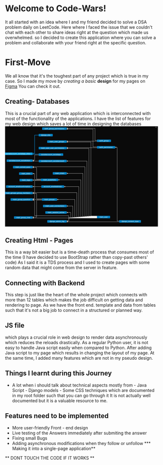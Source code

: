 # Welcome to Code-Wars!

It all started with an idea where I and my friend decided to solve a DSA problem daily on LeetCode.
Here where I faced the issue that we couldn't chat with each other to share ideas right at the question which made us overwhelmed. so I decided to create this application where you can solve a problem and collaborate with your friend right at the specific question.


# First-Move

We all know that it's the toughest part of any project which is true in my case. So I made my move by *creating a basic* **design** for my pages on [Figma](https://www.figma.com/file/oUbIeTRjEkV49fJMhmxMEY/Untitled?type=design&node-id=0-1&mode=design&t=AHA7MezMoTnzuOC7-0) You can check it out.

##  Creating- Databases
This is a crucial part of any web application which is interconnected with most of the functionality of the applications. 
I have the list of features for my web design which saves a lot of time in designing the databases
![Database - Relations](database.jpeg)

##  Creating Html - Pages
This is a way bit easier but is a time-death process that consumes most of the time (I have decided to use BootStrap rather than copy-past others' code)
As I said it is a TDS process and I used to create pages with some random data that might come from the server in feature.

## Connecting with Backend
This step is just like the heart of the whole project which connects with more than 12 tables which makes the job difficult on getting data and rendering to page.
As we have the front end. template and data from tables such that it's not a big job to connect in a structured or planned way.

## JS file
which plays a crucial role in web design to render data asynchronously which reduces the reloads drastically. As a regular Python user, it is not easy to handle Java
script easily when compared to Python.
After adding Java script to my page which results in changing the layout of my page. At the same time, I added many features which are not in my pseudo design.
## Things I learnt during this Journey

 - A lot when  i should talk about technical aspects mostly from 
		 - Java Script
		 - Django models
		 - Some CSS techniques
which are documented in my root folder such that you can go through it It is not actually well documented but it is a valuable resource to me.

## Features need to be implemented

 - More user-friendly Front - end design 
 - Live testing of the Answers immediately after submiting the answer
 - Fixing small Bugs
 - Adding asynchronous modifications when they follow or unfollow
	***  Making it into a single-page application**



** DONT TOUCH THE CODE IF IT WORKS **